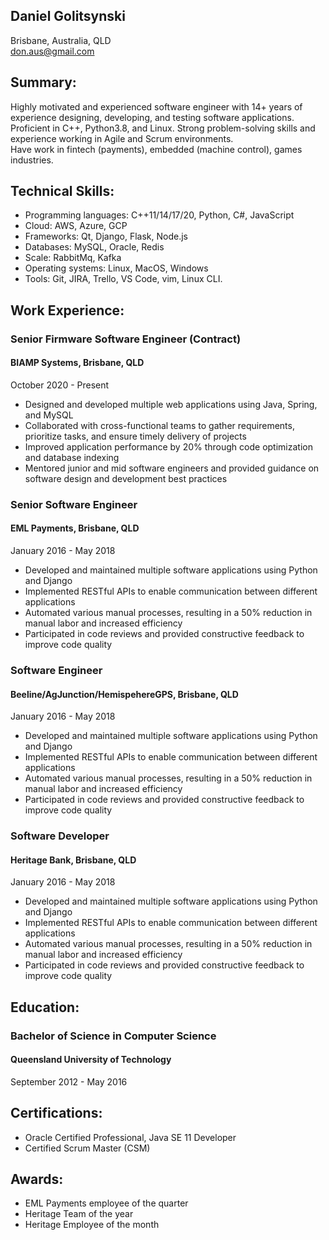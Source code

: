 ## Daniel Golitsynski
Brisbane, Australia, QLD  
don.aus@gmail.com

## Summary:
Highly motivated and experienced software engineer with 14+ years of experience designing, developing, and testing software applications.  
Proficient in C++, Python3.8, and Linux. Strong problem-solving skills and experience working in Agile and Scrum environments.  
Have work in fintech (payments), embedded (machine control), games industries.  

## Technical Skills:
- Programming languages: C++11/14/17/20, Python, C#, JavaScript
- Cloud: AWS, Azure, GCP
- Frameworks: Qt, Django, Flask, Node.js
- Databases: MySQL, Oracle, Redis
- Scale: RabbitMq, Kafka 
- Operating systems: Linux, MacOS, Windows
- Tools: Git, JIRA, Trello, VS Code, vim, Linux CLI.

## Work Experience:

### Senior Firmware Software Engineer (Contract)
#### BIAMP Systems, Brisbane, QLD
October 2020 - Present
- Designed and developed multiple web applications using Java, Spring, and MySQL
- Collaborated with cross-functional teams to gather requirements, prioritize tasks, and ensure timely delivery of projects
- Improved application performance by 20% through code optimization and database indexing
- Mentored junior and mid software engineers and provided guidance on software design and development best practices

### Senior Software Engineer
#### EML Payments, Brisbane, QLD
January 2016 - May 2018
- Developed and maintained multiple software applications using Python and Django
- Implemented RESTful APIs to enable communication between different applications
- Automated various manual processes, resulting in a 50% reduction in manual labor and increased efficiency
- Participated in code reviews and provided constructive feedback to improve code quality

### Software Engineer
#### Beeline/AgJunction/HemispehereGPS, Brisbane, QLD
January 2016 - May 2018
- Developed and maintained multiple software applications using Python and Django
- Implemented RESTful APIs to enable communication between different applications
- Automated various manual processes, resulting in a 50% reduction in manual labor and increased efficiency
- Participated in code reviews and provided constructive feedback to improve code quality

### Software Developer
#### Heritage Bank, Brisbane, QLD
January 2016 - May 2018
- Developed and maintained multiple software applications using Python and Django
- Implemented RESTful APIs to enable communication between different applications
- Automated various manual processes, resulting in a 50% reduction in manual labor and increased efficiency
- Participated in code reviews and provided constructive feedback to improve code quality

## Education:
### Bachelor of Science in Computer Science
#### Queensland University of Technology
September 2012 - May 2016

## Certifications:
- Oracle Certified Professional, Java SE 11 Developer
- Certified Scrum Master (CSM)

## Awards:
- EML Payments employee of the quarter
- Heritage Team of the year
- Heritage Employee of the month

